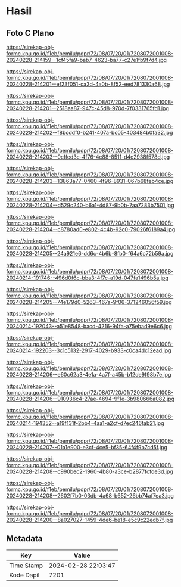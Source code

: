 # Hasil

## Foto C Plano

https://sirekap-obj-formc.kpu.go.id/f1eb/pemilu/pdpr/72/08/07/20/01/7208072001008-20240228-214159--1cf45fa9-bab7-4623-ba77-c27e1fb9f7d4.jpg

https://sirekap-obj-formc.kpu.go.id/f1eb/pemilu/pdpr/72/08/07/20/01/7208072001008-20240228-214201--ef23f051-ca3d-4a0b-8f52-eed781330a68.jpg

https://sirekap-obj-formc.kpu.go.id/f1eb/pemilu/pdpr/72/08/07/20/01/7208072001008-20240228-214201--2518aa87-947c-45d8-970d-7f0331765fd1.jpg

https://sirekap-obj-formc.kpu.go.id/f1eb/pemilu/pdpr/72/08/07/20/01/7208072001008-20240228-214202--f8bcddf0-b241-407a-bc05-403484b0fa32.jpg

https://sirekap-obj-formc.kpu.go.id/f1eb/pemilu/pdpr/72/08/07/20/01/7208072001008-20240228-214203--0cffed3c-4f76-4c88-8511-d4c2938f578d.jpg

https://sirekap-obj-formc.kpu.go.id/f1eb/pemilu/pdpr/72/08/07/20/01/7208072001008-20240228-214203--13863a77-0460-4f96-8931-067b68feb4ce.jpg

https://sirekap-obj-formc.kpu.go.id/f1eb/pemilu/pdpr/72/08/07/20/01/7208072001008-20240228-214204--d529c240-b6a1-4d87-9b0b-7aa7283b7501.jpg

https://sirekap-obj-formc.kpu.go.id/f1eb/pemilu/pdpr/72/08/07/20/01/7208072001008-20240228-214204--c8780ad0-e802-4c4b-92c0-79026f6189a4.jpg

https://sirekap-obj-formc.kpu.go.id/f1eb/pemilu/pdpr/72/08/07/20/01/7208072001008-20240228-214205--24a921e6-dd6c-4b6b-8fb0-f64a6c72b59a.jpg

https://sirekap-obj-formc.kpu.go.id/f1eb/pemilu/pdpr/72/08/07/20/01/7208072001008-20240214-191746--496d0f6c-bba3-4f7c-a19d-047fa1496b5a.jpg

https://sirekap-obj-formc.kpu.go.id/f1eb/pemilu/pdpr/72/08/07/20/01/7208072001008-20240228-214205--74e179d0-5263-467a-9f06-371246056f59.jpg

https://sirekap-obj-formc.kpu.go.id/f1eb/pemilu/pdpr/72/08/07/20/01/7208072001008-20240214-192043--a51e8548-bacd-4216-94fa-a75ebad9e6c6.jpg

https://sirekap-obj-formc.kpu.go.id/f1eb/pemilu/pdpr/72/08/07/20/01/7208072001008-20240214-192203--3c1c5132-2917-4029-b933-c0ca4dc12ead.jpg

https://sirekap-obj-formc.kpu.go.id/f1eb/pemilu/pdpr/72/08/07/20/01/7208072001008-20240228-214206--e60c62a3-4e1a-4a7f-a45b-b12de9f98b7e.jpg

https://sirekap-obj-formc.kpu.go.id/f1eb/pemilu/pdpr/72/08/07/20/01/7208072001008-20240228-214206--910936c4-27ae-4694-9f1e-3b980666a082.jpg

https://sirekap-obj-formc.kpu.go.id/f1eb/pemilu/pdpr/72/08/07/20/01/7208072001008-20240214-194352--a19f131f-2bb4-4aa1-a2cf-d7ec246fab21.jpg

https://sirekap-obj-formc.kpu.go.id/f1eb/pemilu/pdpr/72/08/07/20/01/7208072001008-20240228-214207--01a1e900-e3cf-4ce5-bf35-64f4f9b7cd5f.jpg

https://sirekap-obj-formc.kpu.go.id/f1eb/pemilu/pdpr/72/08/07/20/01/7208072001008-20240228-214208--c990bec2-1960-4b80-a3ce-b2877fcfde3d.jpg

https://sirekap-obj-formc.kpu.go.id/f1eb/pemilu/pdpr/72/08/07/20/01/7208072001008-20240228-214208--2602f7b0-03db-4a68-b652-26bb74af7ea3.jpg

https://sirekap-obj-formc.kpu.go.id/f1eb/pemilu/pdpr/72/08/07/20/01/7208072001008-20240228-214200--8a027027-1459-4de6-be18-e5c9c22edb7f.jpg


## Metadata

| Key        | Value               |
| ---------- | ------------------- |
| Time Stamp | 2024-02-28 22:03:47 |
| Kode Dapil | 7201                |



